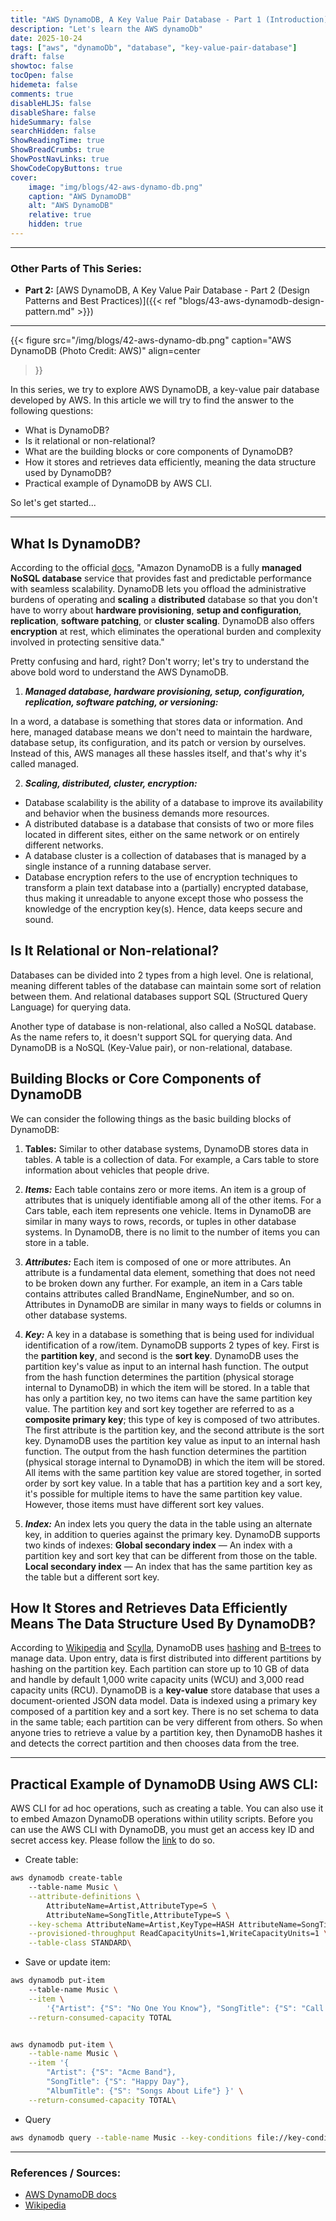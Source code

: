```yaml
---
title: "AWS DynamoDB, A Key Value Pair Database - Part 1 (Introduction)"
description: "Let's learn the AWS dynamoDb"
date: 2025-10-24
tags: ["aws", "dynamoDb", "database", "key-value-pair-database"]
draft: false
showtoc: false
tocOpen: false
hidemeta: false
comments: true
disableHLJS: false
disableShare: false
hideSummary: false
searchHidden: false
ShowReadingTime: true
ShowBreadCrumbs: true
ShowPostNavLinks: true
ShowCodeCopyButtons: true
cover:
    image: "img/blogs/42-aws-dynamo-db.png"
    caption: "AWS DynamoDB"
    alt: "AWS DynamoDB"
    relative: true
    hidden: true
---
```


---
### Other Parts of This Series:
- **Part 2:** [AWS DynamoDB, A Key Value Pair Database - Part 2 (Design Patterns and Best Practices)]({{< ref "blogs/43-aws-dynamodb-design-pattern.md" >}})
---

{{< figure
    src="/img/blogs/42-aws-dynamo-db.png"
    caption="AWS DynamoDB (Photo Credit: AWS)"
    align=center
>}}

In this series, we try to explore AWS DynamoDB, a key-value pair database developed by AWS. In this article we will try to find the answer to the following questions:
- What is DynamoDB?
- Is it relational or non-relational?
- What are the building blocks or core components of DynamoDB?
- How it stores and retrieves data efficiently, meaning the data structure used by DynamoDB?
- Practical example of DynamoDB by AWS CLI.

So let's get started...

---

## What Is DynamoDB?
According to the official [docs](https://docs.aws.amazon.com/amazondynamodb/latest/developerguide/Introduction.html), "Amazon DynamoDB is a fully **managed NoSQL database** service that provides fast and predictable performance with seamless scalability. DynamoDB lets you offload the administrative burdens of operating and **scaling** a **distributed** database so that you don't have to worry about **hardware provisioning**, **setup and configuration**, **replication**, **software patching**, or **cluster scaling**. DynamoDB also offers **encryption** at rest, which eliminates the operational burden and complexity involved in protecting sensitive data."

Pretty confusing and hard, right? Don't worry; let's try to understand the above bold word to understand the AWS DynamoDB.

1) ***Managed database, hardware provisioning, setup, configuration, replication, software patching, or versioning:***

In a word, a database is something that stores data or information. And here, managed database means we don't need to maintain the hardware, database setup, its configuration, and its patch or version by ourselves. Instead of this, AWS manages all these hassles itself, and that's why it's called managed.

2) ***Scaling, distributed, cluster, encryption:***
- Database scalability is the ability of a database to improve its availability and behavior when the business demands more resources.
- A distributed database is a database that consists of two or more files located in different sites, either on the same network or on entirely different networks.
- A database cluster is a collection of databases that is managed by a single instance of a running database server.
- Database encryption refers to the use of encryption techniques to transform a plain text database into a (partially) encrypted database, thus making it unreadable to anyone except those who possess the knowledge of the encryption key(s). Hence, data keeps secure and sound.

## Is It Relational or Non-relational?
Databases can be divided into 2 types from a high level. One is relational, meaning different tables of the database can maintain some sort of relation between them. And relational databases support SQL (Structured Query Language) for querying data.

Another type of database is non-relational, also called a NoSQL database. As the name refers to, it doesn't support SQL for querying data. And DynamoDB is a NoSQL (Key-Value pair), or non-relational, database.

## Building Blocks or Core Components of DynamoDB
We can consider the following things as the basic building blocks of DynamoDB:
1. **Tables:** 
Similar to other database systems, DynamoDB stores data in tables. A table is a collection of data. For example, a Cars table to store information about vehicles that people drive.

2. ***Items:***
Each table contains zero or more items. An item is a group of attributes that is uniquely identifiable among all of the other items. For a Cars table, each item represents one vehicle. Items in DynamoDB are similar in many ways to rows, records, or tuples in other database systems. In DynamoDB, there is no limit to the number of items you can store in a table.

3. ***Attributes:*** 
Each item is composed of one or more attributes. An attribute is a fundamental data element, something that does not need to be broken down any further. For example, an item in a Cars table contains attributes called BrandName, EngineNumber, and so on. Attributes in DynamoDB are similar in many ways to fields or columns in other database systems.

4. ***Key:***
A key in a database is something that is being used for individual identification of a row/item. DynamoDB supports 2 types of key. First is the **partition key**, and second is the **sort key**. DynamoDB uses the partition key's value as input to an internal hash function. The output from the hash function determines the partition (physical storage internal to DynamoDB) in which the item will be stored. In a table that has only a partition key, no two items can have the same partition key value. The partition key and sort key together are referred to as a **composite primary key**; this type of key is composed of two attributes. The first attribute is the partition key, and the second attribute is the sort key. DynamoDB uses the partition key value as input to an internal hash function. The output from the hash function determines the partition (physical storage internal to DynamoDB) in which the item will be stored. All items with the same partition key value are stored together, in sorted order by sort key value. In a table that has a partition key and a sort key, it's possible for multiple items to have the same partition key value. However, those items must have different sort key values.

5. ***Index:***
An index lets you query the data in the table using an alternate key, in addition to queries against the primary key. DynamoDB supports two kinds of indexes: **Global secondary index** — An index with a partition key and sort key that can be different from those on the table. **Local secondary index** — An index that has the same partition key as the table but a different sort key.

## How It Stores and Retrieves Data Efficiently Means The Data Structure Used By DynamoDB?
According to [Wikipedia](https://en.wikipedia.org/wiki/Amazon_DynamoDB#:~:text=table%20in%20DynamoDB-,Data%20structures,read%20capacity%20units%20(RCU).) and [Scylla](https://www.scylladb.com/learn/dynamodb/introduction-to-dynamodb/#:~:text=As%20mentioned%20before%2C%20DynamoDB%20is,be%20very%20different%20from%20others.), DynamoDB uses [hashing](https://en.wikipedia.org/wiki/Hash_function) and [B-trees](https://en.wikipedia.org/wiki/B-tree) to manage data. Upon entry, data is first distributed into different partitions by hashing on the partition key. Each partition can store up to 10 GB of data and handle by default 1,000 write capacity units (WCU) and 3,000 read capacity units (RCU). DynamoDB is a **key-value** store database that uses a document-oriented JSON data model. Data is indexed using a primary key composed of a partition key and a sort key. There is no set schema to data in the same table; each partition can be very different from others. So when anyone tries to retrieve a value by a partition key, then DynamoDB hashes it and detects the correct partition and then chooses data from the tree.

---

## Practical Example of DynamoDB Using AWS CLI:
AWS CLI for ad hoc operations, such as creating a table. You can also use it to embed Amazon DynamoDB operations within utility scripts. Before you can use the AWS CLI with DynamoDB, you must get an access key ID and secret access key. Please follow the [link](https://docs.aws.amazon.com/amazondynamodb/latest/developerguide/Tools.CLI.html#Tools.CLI.DownloadingAndRunning) to do so.

- Create table:
```bash
aws dynamodb create-table 
    --table-name Music \
    --attribute-definitions \
        AttributeName=Artist,AttributeType=S \
        AttributeName=SongTitle,AttributeType=S \
    --key-schema AttributeName=Artist,KeyType=HASH AttributeName=SongTitle,KeyType=RANGE \
    --provisioned-throughput ReadCapacityUnits=1,WriteCapacityUnits=1 \
    --table-class STANDARD\
```

- Save or update item:
```bash
aws dynamodb put-item 
    --table-name Music \
    --item \
        '{"Artist": {"S": "No One You Know"}, "SongTitle": {"S": "Call Me Today"}, "AlbumTitle": {"S": "Somewhat Famous"}}' \
    --return-consumed-capacity TOTAL  


aws dynamodb put-item \
    --table-name Music \
    --item '{
        "Artist": {"S": "Acme Band"},
        "SongTitle": {"S": "Happy Day"},
        "AlbumTitle": {"S": "Songs About Life"} }' \
    --return-consumed-capacity TOTAL\
```

- Query
```bash
aws dynamodb query --table-name Music --key-conditions file://key-conditions.json
```

---

### References / Sources:
- [AWS DynamoDB docs](https://docs.aws.amazon.com/amazondynamodb/latest/developerguide/Introduction.html)
- [Wikipedia](https://en.wikipedia.org/wiki/Amazon_DynamoDB#:~:text=table%20in%20DynamoDB-,Data%20structures,read%20capacity%20units%20(RCU).)